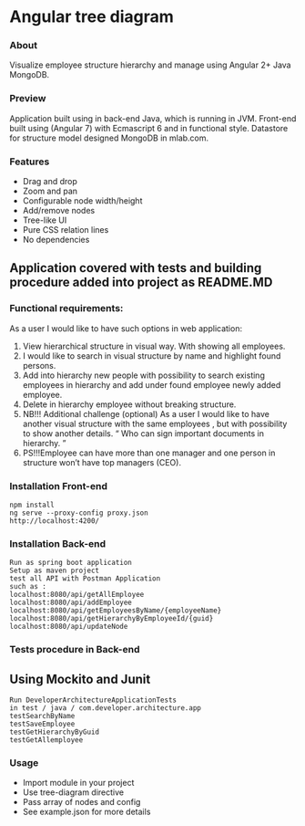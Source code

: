 # Angular tree diagram

### About
Visualize employee structure hierarchy and manage using  Angular 2+ Java MongoDB.

### Preview
Application built using in back-end Java, which is running in JVM. Front-end built using (Angular 7) with Ecmascript 6 and in functional style. Datastore for structure model designed MongoDB in mlab.com. 
### Features
- Drag and drop
- Zoom and pan
- Configurable node width/height
- Add/remove nodes
- Tree-like UI
- Pure CSS relation lines
- No dependencies

## Application covered with tests and building procedure added into project as README.MD 
### Functional requirements: 
As a user I would like to have such options in web application: 
1. View hierarchical structure in visual way. With showing all employees. 
2. I would like to search in visual structure by name and highlight found persons. 
3. Add into hierarchy new people with possibility to search existing employees in hierarchy and add under found employee newly added employee. 
4. Delete in hierarchy employee without breaking structure. 
5. NB!!! Additional challenge (optional) As a user I would like to have another visual structure with the same employees , but with possibility to show another details. “ Who can sign important documents in  hierarchy. ” 
6. PS!!!Employee can have more than one manager and one person in structure won’t have top managers (CEO). 

### Installation Front-end
```
npm install
ng serve --proxy-config proxy.json
http://localhost:4200/
```
### Installation Back-end
```
Run as spring boot application
Setup as maven project
test all API with Postman Application
such as :
localhost:8080/api/getAllEmployee 
localhost:8080/api/addEmployee 
localhost:8080/api/getEmployeesByName/{employeeName}
localhost:8080/api/getHierarchyByEmployeeId/{guid} 
localhost:8080/api/updateNode 

```
### Tests procedure in Back-end
## Using Mockito and Junit
```
Run DeveloperArchitectureApplicationTests
in test / java / com.developer.architecture.app
testSearchByName
testSaveEmployee
testGetHierarchyByGuid
testGetAllemployee

```
### Usage
- Import module in your project
- Use tree-diagram directive
- Pass array of nodes and config
- See example.json for more details
